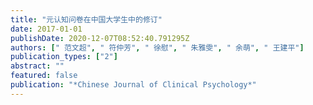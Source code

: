 ```yaml
---
title: "元认知问卷在中国大学生中的修订"
date: 2017-01-01
publishDate: 2020-12-07T08:52:40.791295Z
authors: [" 范文超", " 符仲芳", " 徐慰", " 朱雅雯", " 余萌", " 王建平"]
publication_types: ["2"]
abstract: ""
featured: false
publication: "*Chinese Journal of Clinical Psychology*"
---
```


